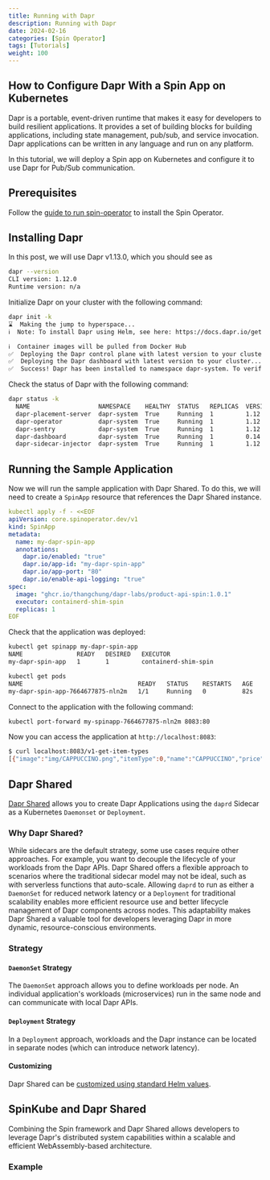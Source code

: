 ```yaml
---
title: Running with Dapr
description: Running with Dapr
date: 2024-02-16
categories: [Spin Operator]
tags: [Tutorials]
weight: 100
---
```


## How to Configure Dapr With a Spin App on Kubernetes

Dapr is a portable, event-driven runtime that makes it easy for developers to build resilient
applications. It provides a set of building blocks for building applications, including state
management, pub/sub, and service invocation. Dapr applications can be written in any language and
run on any platform.

In this tutorial, we will deploy a Spin app on Kubernetes and configure it to use Dapr for Pub/Sub
communication.

## Prerequisites

Follow the [guide to run spin-operator](running-locally.md) to install the Spin Operator.

## Installing Dapr

In this post, we will use Dapr v1.13.0, which you should see as

```sh
dapr --version
CLI version: 1.12.0
Runtime version: n/a
```

Initialize Dapr on your cluster with the following command:

```sh
dapr init -k
⌛  Making the jump to hyperspace...
ℹ️  Note: To install Dapr using Helm, see here: https://docs.dapr.io/getting-started/install-dapr-kubernetes/#install-with-helm-advanced

ℹ️  Container images will be pulled from Docker Hub
✅  Deploying the Dapr control plane with latest version to your cluster...
✅  Deploying the Dapr dashboard with latest version to your cluster...
✅  Success! Dapr has been installed to namespace dapr-system. To verify, run `dapr status -k' in your terminal. To get started, go here: https://aka.ms/dapr-getting-started
```

Check the status of Dapr with the following command:

```sh
dapr status -k
  NAME                   NAMESPACE    HEALTHY  STATUS   REPLICAS  VERSION  AGE  CREATED
  dapr-placement-server  dapr-system  True     Running  1         1.12.5   15s  2024-03-05 14:21.49
  dapr-operator          dapr-system  True     Running  1         1.12.5   15s  2024-03-05 14:21.49
  dapr-sentry            dapr-system  True     Running  1         1.12.5   15s  2024-03-05 14:21.49
  dapr-dashboard         dapr-system  True     Running  1         0.14.0   14s  2024-03-05 14:21.50
  dapr-sidecar-injector  dapr-system  True     Running  1         1.12.5   15s  2024-03-05 14:21.49
```



## Running the Sample Application

Now we will run the sample application with Dapr Shared. To do this, we will need to create a
`SpinApp` resource that references the Dapr Shared instance.

```yaml
kubectl apply -f - <<EOF
apiVersion: core.spinoperator.dev/v1
kind: SpinApp
metadata:
  name: my-dapr-spin-app
  annotations:
    dapr.io/enabled: "true"
    dapr.io/app-id: "my-dapr-spin-app"
    dapr.io/app-port: "80"
    dapr.io/enable-api-logging: "true"
spec:
  image: "ghcr.io/thangchung/dapr-labs/product-api-spin:1.0.1"
  executor: containerd-shim-spin
  replicas: 1
EOF
```

Check that the application was deployed:

```sh
kubectl get spinapp my-dapr-spin-app
NAME               READY   DESIRED   EXECUTOR
my-dapr-spin-app   1       1         containerd-shim-spin
```

```sh
kubectl get pods
NAME                                READY   STATUS    RESTARTS   AGE
my-dapr-spin-app-7664677875-nln2m   1/1     Running   0          82s
```

Connect to the application with the following command:

```sh
kubectl port-forward my-spinapp-7664677875-nln2m 8083:80
```

Now you can access the application at `http://localhost:8083`:

```sh
$ curl localhost:8083/v1-get-item-types
[{"image":"img/CAPPUCCINO.png","itemType":0,"name":"CAPPUCCINO","price":4.5},{"image":"img/COFFEE_BLACK.png","itemType":1,"name":"COFFEE_BLACK","price":3.0},{"image":"img/COFFEE_WITH_ROOM.png","itemType":2,"name":"COFFEE_WITH_ROOM","price":3.0},{"image":"img/ESPRESSO.png","itemType":3,"name":"ESPRESSO","price":3.5},{"image":"img/ESPRESSO_DOUBLE.png","itemType":4,"name":"ESPRESSO_DOUBLE","price":4.5},{"image":"img/LATTE.png","itemType":5,"name":"LATTE","price":4.5},{"image":"img/CAKEPOP.png","itemType":6,"name":"CAKEPOP","price":2.5},{"image":"img/CROISSANT.png","itemType":7,"name":"CROISSANT","price":3.25},{"image":"img/MUFFIN.png","itemType":8,"name":"MUFFIN","price":3.0},{"image":"img/CROISSANT_CHOCOLATE.png","itemType":9,"name":"CROISSANT_CHOCOLATE","price":3.5}]
```

## Dapr Shared

[Dapr Shared](https://github.com/dapr-sandbox/dapr-shared) allows you to create Dapr Applications using the `daprd` Sidecar as a Kubernetes `Daemonset` or `Deployment`. 

### Why Dapr Shared?

While sidecars are the default strategy, some use cases require other approaches. For example, you want to decouple the lifecycle of your workloads from the Dapr APIs. Dapr Shared offers a flexible approach to scenarios where the traditional sidecar model may not be ideal, such as with serverless functions that auto-scale. Allowing `daprd` to run as either a `DaemonSet` for reduced network latency or a `Deployment` for traditional scalability enables more efficient resource use and better lifecycle management of Dapr components across nodes. This adaptability makes Dapr Shared a valuable tool for developers leveraging Dapr in more dynamic, resource-conscious environments. 

### Strategy

#### `DaemonSet` Strategy

The `DaemonSet` approach allows you to define workloads per node. An individual application's workloads (microservices) run in the same node and can communicate with local Dapr APIs.

#### `Deployment` Strategy

In a `Deployment` approach, workloads and the Dapr instance can be located in separate nodes (which can introduce network latency).

#### Customizing

Dapr Shared can be [customized using standard Helm values](https://github.com/dapr-sandbox/dapr-shared?tab=readme-ov-file#customize-dapr-shared).

## SpinKube and Dapr Shared

Combining the Spin framework and Dapr Shared allows developers to leverage Dapr's distributed system capabilities within a scalable and efficient WebAssembly-based architecture.

### Example
